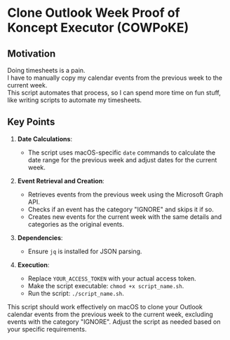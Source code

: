 # Clone Outlook Week Proof of Koncept Executor (COWPoKE)

## Motivation
Doing timesheets is a pain.  
I have to manually copy my calendar events from the previous week to the current week.  
This script automates that process, so I can spend more time on fun stuff, like writing scripts to automate my timesheets.  


## Key Points

 1. **Date Calculations**:
    - The script uses macOS-specific `date` commands to calculate the date range for the previous week and adjust dates for the current week.

 2. **Event Retrieval and Creation**:
    - Retrieves events from the previous week using the Microsoft Graph API.
    - Checks if an event has the category "IGNORE" and skips it if so.
    - Creates new events for the current week with the same details and categories as the original events.

 3. **Dependencies**:
    - Ensure `jq` is installed for JSON parsing.

 4. **Execution**:
    - Replace `YOUR_ACCESS_TOKEN` with your actual access token.
    - Make the script executable: `chmod +x script_name.sh`.
    - Run the script: `./script_name.sh`.

 This script should work effectively on macOS to clone your Outlook calendar events from the previous week to the current week, excluding events with the category "IGNORE". Adjust the script as needed based on your specific requirements.




